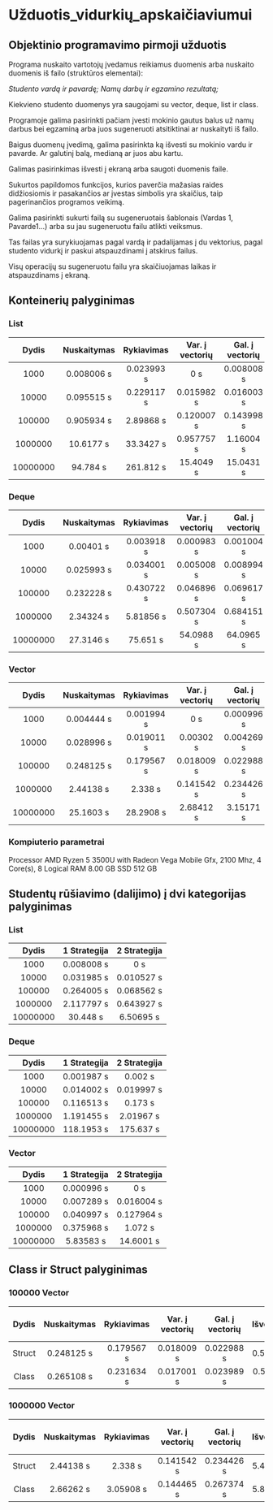 # Užduotis_vidurkių_apskaičiaviumui
## Objektinio programavimo pirmoji užduotis

Programa nuskaito vartotojų įvedamus reikiamus duomenis arba nuskaito duomenis iš failo (struktūros elementai):

*Studento vardą ir pavardę;*
*Namų darbų ir egzamino rezultatą;*

Kiekvieno studento duomenys yra saugojami su vector, deque, list ir class.

Programoje galima pasirinkti pačiam įvesti mokinio gautus balus už namų darbus bei egzaminą arba juos sugeneruoti atsitiktinai ar nuskaityti iš failo.

Baigus duomenų įvedimą, galima pasirinkta ką išvesti su mokinio vardu ir pavarde. Ar galutinį balą, medianą ar juos abu kartu.

Galimas pasirinkimas išvesti į ekraną arba saugoti duomenis faile.

Sukurtos papildomos funkcijos, kurios paverčia mažasias raides didžiosiomis ir pasakančios ar įvestas simbolis yra skaičius, taip pagerinančios programos veikimą.

Galima pasirinkti sukurti failą su sugeneruotais šablonais (Vardas 1, Pavarde1...) arba su jau sugeneruotu failu atlikti veiksmus.

Tas failas yra surykiuojamas pagal vardą ir padalijamas į du vektorius, pagal studento vidurkį ir paskui atspauzdinami į atskirus failus.

Visų operacijų su sugeneruotu failu yra skaičiuojamas laikas ir atspauzdinams į ekraną.  

## Konteinerių palyginimas

### List

| Dydis   | Nuskaitymas  | Rykiavimas  | Var. į vectorių | Gal. į vectorių  | Išvedimas  | Visas Laikas |
| :-----: | :----------: | :---------: | :-------------: | :--------------: | :--------: | :----------: |
| 1000    | 0.008006 s   | 0.023993 s  | 0 s             | 0.008008 s       | 0.031998 s | 0.14845 s    |
| 10000   | 0.095515 s   | 0.229117 s  | 0.015982 s      | 0.016003 s       | 0.123235 s | 0.596497 s   |
| 100000  | 0.905934 s   | 2.89868 s   | 0.120007 s      | 0.143998 s       | 0.931028 s | 5.56415 s    |
| 1000000 | 10.6177 s    | 33.3427 s   | 0.957757 s      | 1.16004 s        | 9.79661 s  | 60.2546 s    |
| 10000000| 94.784 s     | 261.812 s   | 15.4049 s       | 15.0431 s        | 46.6084 s  | 491.497 s    |


### Deque

| Dydis   | Nuskaitymas  | Rykiavimas  | Var. į vectorių | Gal. į vectorių  | Išvedimas  | Visas Laikas |
| :-----: | :----------: | :---------: | :-------------: | :--------------: | :--------: | :----------: |
| 1000    | 0.00401 s    | 0.003918 s  | 0.000983 s      | 0.001004 s       | 0.015996 s | 0.034963 s   |
| 10000   | 0.025993 s   | 0.034001 s  | 0.005008 s      | 0.008994 s       | 0.071 s    | 0.20149 s    |
| 100000  | 0.232228 s   | 0.430722 s  | 0.046896 s      | 0.069617 s       | 0.778454 s | 1.98002 s    |
| 1000000 | 2.34324 s    | 5.81856 s   | 0.507304 s      | 0.684151 s       | 5.40436 s  | 18.8731 s    |
| 10000000| 27.3146 s    | 75.651 s    | 54.0988 s       | 64.0965 s        | 50.4134 s  | 491.823 s    |


### Vector

| Dydis   | Nuskaitymas  | Rykiavimas  | Var. į vectorių | Gal. į vectorių  | Išvedimas  | Visas Laikas |
| :-----: | :----------: | :---------: | :-------------: | :--------------: | :--------: | :----------: |
| 1000    | 0.004444 s   | 0.001994 s  | 0 s             | 0.000996 s       | 0.007998 s | 0.019446 s   |
| 10000   | 0.028996 s   | 0.019011 s  | 0.00302 s       | 0.004269 s       | 0.069998 s | 0.149881 s   |
| 100000  | 0.248125 s   | 0.179567 s  | 0.018009 s      | 0.022988 s       | 0.56943 s  | 1.17479 s    |
| 1000000 | 2.44138 s    | 2.338 s     | 0.141542 s      | 0.234426 s       | 5.47496 s  | 11.7498 s    |
| 10000000| 25.1603 s    | 28.2908 s   | 2.68412 s       | 3.15171 s        | 43.4153 s  | 114.673 s    |

### Kompiuterio parametrai

Processor	AMD Ryzen 5 3500U with Radeon Vega Mobile Gfx, 2100 Mhz, 4 Core(s), 8 Logical
RAM	8.00 GB 
SSD 512 GB

## Studentų rūšiavimo (dalijimo) į dvi kategorijas palyginimas

### List

| Dydis   | 1 Strategija  | 2 Strategija  |   
| :-----: | :-----------: | :-----------: |
| 1000    | 0.008008 s    | 0 s           |
| 10000   | 0.031985 s    | 0.010527 s    |
| 100000  | 0.264005 s    | 0.068562 s    |
| 1000000 | 2.117797 s    | 0.643927 s    |
| 10000000| 30.448  s     | 6.50695 s     |



### Deque

| Dydis   | 1 Strategija  | 2 Strategija  | 
| :-----: | :-----------: | :-----------: |
| 1000    | 0.001987 s    | 0.002 s       |
| 10000   | 0.014002 s    | 0.019997 s    |
| 100000  | 0.116513 s    | 0.173 s       |
| 1000000 | 1.191455 s    | 2.01967 s     |
| 10000000| 118.1953 s    | 175.637 s     |



### Vector

| Dydis   | 1 Strategija  | 2 Strategija  | 
| :-----: | :-----------: | :-----------: |
| 1000    | 0.000996 s    | 0 s           |
| 10000   | 0.007289 s    | 0.016004 s    |
| 100000  | 0.040997 s    | 0.127964 s    |
| 1000000 | 0.375968 s    | 1.072 s       |
| 10000000| 5.83583  s    | 14.6001 s     |

## Class ir Struct palyginimas

### 100000 Vector

| Dydis   | Nuskaitymas  | Rykiavimas  | Var. į vectorių | Gal. į vectorių  | Išvedimas  | Visas Laikas | Visas Laikas su -O1 | Visas Laikas su -O2 | Visas Laikas su -O3 |
| :-----: | :----------: | :---------: | :-------------: | :--------------: | :--------: | :----------: | :-----------------: | :-----------------: | :-----------------: |
| Struct  | 0.248125 s   | 0.179567 s  | 0.018009 s      | 0.022988 s       | 0.56943 s  | 1.17479 s    | 0.83338 s           | 0.774122 s          | 0.904723 s          |
| Class   | 0.265108 s   | 0.231634 s  | 0.017001 s      | 0.023989 s       | 0.578866 s | 1.26268 s    | 0.93736 s           | 0.890504 s          | 1.0453 s            |

### 1000000 Vector

| Dydis   | Nuskaitymas  | Rykiavimas  | Var. į vectorių | Gal. į vectorių  | Išvedimas  | Visas Laikas | Visas Laikas su -O1 | Visas Laikas su -O2 | Visas Laikas su -O3 |
| :-----: | :----------: | :---------: | :-------------: | :--------------: | :--------: | :----------: | :-----------------: | :-----------------: | :-----------------: |
| Struct  | 2.44138 s    | 2.338 s     | 0.141542 s      | 0.234426 s       | 5.47496 s  | 11.7498 s    | 8.20266 s           | 8.82027 s           | 9.67858 s           |
| Class   | 2.66262 s    | 3.05908 s   | 0.144465 s      | 0.267374 s       | 5.80229 s  | 13.0283 s    | 10.9506 s           | 10.662 s            | 10.3665 s           |

